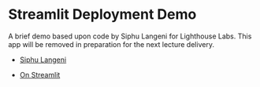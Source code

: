 # Streamlit Deployment Demo

A brief demo based upon code by Siphu Langeni for Lighthouse Labs. This
app will be removed in preparation for the next lecture delivery.

* [Siphu
  Langeni](https://drive.google.com/drive/folders/1E5zmZgeYo0x5NAWbh31cCsAfb3KahJ29?usp=sharing)

* [On Streamlit](https://shawnslhldemo.streamlit.app/)
